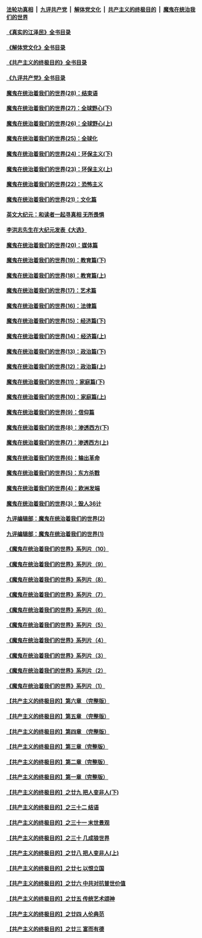 ####  [法轮功真相](../../../../basic/blob/master/README.md?t=08070302) &nbsp;|&nbsp; [九评共产党](../../../../9ping.md/blob/master/README.md?t=08070302) &nbsp;|&nbsp; [解体党文化](../../../../jtdwh.md/blob/master/README.md?t=08070302)  &nbsp;|&nbsp; [共产主义的终极目的](../../../../gczydzjmd.md/blob/master/README.md?t=08070302) &nbsp;|&nbsp; [魔鬼在统治我们的世界](../../../../mgztzwmdsj.md/blob/master/README.md?t=08070302) 

#### [《真实的江泽民》全书目录](../pages/nsc422/n13721399.md?t=08070302) 

#### [《解体党文化》全书目录](../pages/nsc422/n13721157.md?t=08070302) 

#### [《共产主义的终极目的》全书目录](../pages/nsc422/n13721048.md?t=08070302) 

#### [《九评共产党》全书目录](../pages/nsc422/n13708085.md?t=08070302) 

#### [魔鬼在统治着我们的世界(28)：结束语](../pages/nsc422/n10936246.md?t=08070302) 

#### [魔鬼在统治着我们的世界(27)：全球野心(下)](../pages/nsc422/n10928319.md?t=08070302) 

#### [魔鬼在统治着我们的世界(26)：全球野心(上)](../pages/nsc422/n10900318.md?t=08070302) 

#### [魔鬼在统治着我们的世界(25)：全球化](../pages/nsc422/n10788205.md?t=08070302) 

#### [魔鬼在统治着我们的世界(24)：环保主义(下)](../pages/nsc422/n10695307.md?t=08070302) 

#### [魔鬼在统治着我们的世界(23)：环保主义(上)](../pages/nsc422/n10688613.md?t=08070302) 

#### [魔鬼在统治着我们的世界(22)：恐怖主义](../pages/nsc422/n10614727.md?t=08070302) 

#### [魔鬼在统治着我们的世界(21)：文化篇](../pages/nsc422/n10597706.md?t=08070302) 

#### [英文大纪元：和读者一起寻真相 无所畏惧](../pages/nsc422/n12542027.md?t=08070302) 

#### [李洪志先生在大纪元发表《大选》](../pages/nsc422/n12534746.md?t=08070302) 

#### [魔鬼在统治着我们的世界(20)：媒体篇](../pages/nsc422/n10586579.md?t=08070302) 

#### [魔鬼在统治着我们的世界(19)：教育篇(下)](../pages/nsc422/n10564808.md?t=08070302) 

#### [魔鬼在统治着我们的世界(18)：教育篇(上)](../pages/nsc422/n10526970.md?t=08070302) 

#### [魔鬼在统治着我们的世界(17)：艺术篇](../pages/nsc422/n10499093.md?t=08070302) 

#### [魔鬼在统治着我们的世界(16)：法律篇](../pages/nsc422/n10485969.md?t=08070302) 

#### [魔鬼在统治着我们的世界(15)：经济篇(下)](../pages/nsc422/n10469975.md?t=08070302) 

#### [魔鬼在统治着我们的世界(14)：经济篇(上)](../pages/nsc422/n10457370.md?t=08070302) 

#### [魔鬼在统治着我们的世界(13)：政治篇(下)](../pages/nsc422/n10448270.md?t=08070302) 

#### [魔鬼在统治着我们的世界(12)：政治篇(上)](../pages/nsc422/n10444576.md?t=08070302) 

#### [魔鬼在统治着我们的世界(11)：家庭篇(下)](../pages/nsc422/n10440961.md?t=08070302) 

#### [魔鬼在统治着我们的世界(10)：家庭篇(上)](../pages/nsc422/n10435448.md?t=08070302) 

#### [魔鬼在统治着我们的世界(9)：信仰篇](../pages/nsc422/n10432159.md?t=08070302) 

#### [魔鬼在统治着我们的世界(8)：渗透西方(下)](../pages/nsc422/n10429603.md?t=08070302) 

#### [魔鬼在统治着我们的世界(7)：渗透西方(上)](../pages/nsc422/n10426013.md?t=08070302) 

#### [魔鬼在统治着我们的世界(6)：输出革命](../pages/nsc422/n10421536.md?t=08070302) 

#### [魔鬼在统治着我们的世界(5)：东方杀戮](../pages/nsc422/n10417707.md?t=08070302) 

#### [魔鬼在统治着我们的世界(4)：欧洲发端](../pages/nsc422/n10414890.md?t=08070302) 

#### [魔鬼在统治着我们的世界(3)：毁人36计](../pages/nsc422/n10411583.md?t=08070302) 

#### [九评编辑部：魔鬼在统治着我们的世界(2)](../pages/nsc422/n10410036.md?t=08070302) 

#### [九评编辑部：魔鬼在统治着我们的世界(1)](../pages/nsc422/n10406825.md?t=08070302) 

#### [《魔鬼在统治着我们的世界》系列片（10）](../pages/nsc422/n12292670.md?t=08070302) 

#### [《魔鬼在统治着我们的世界》系列片（9）](../pages/nsc422/n12290859.md?t=08070302) 

#### [《魔鬼在统治着我们的世界》系列片（8）](../pages/nsc422/n12287445.md?t=08070302) 

#### [《魔鬼在统治着我们的世界》系列片（7）](../pages/nsc422/n12283425.md?t=08070302) 

#### [《魔鬼在统治着我们的世界》系列片（6）](../pages/nsc422/n12282314.md?t=08070302) 

#### [《魔鬼在统治着我们的世界》系列片（5）](../pages/nsc422/n12281419.md?t=08070302) 

#### [《魔鬼在统治着我们的世界》系列片（4）](../pages/nsc422/n12274024.md?t=08070302) 

#### [《魔鬼在统治着我们的世界》系列片（3）](../pages/nsc422/n12271322.md?t=08070302) 

#### [《魔鬼在统治着我们的世界》系列片（2）](../pages/nsc422/n12269049.md?t=08070302) 

#### [《魔鬼在统治着我们的世界》系列片（1）](../pages/nsc422/n12267575.md?t=08070302) 

#### [【共产主义的终极目的】第六章 （完整版）](../pages/nsc422/n11428913.md?t=08070302) 

#### [【共产主义的终极目的】第五章 （完整版）](../pages/nsc422/n11428912.md?t=08070302) 

#### [【共产主义的终极目的】第四章 （完整版）](../pages/nsc422/n11428907.md?t=08070302) 

#### [【共产主义的终极目的】第三章（完整版）](../pages/nsc422/n11428848.md?t=08070302) 

#### [【共产主义的终极目的】第二章（完整版）](../pages/nsc422/n11428831.md?t=08070302) 

#### [【共产主义的终极目的】第一章（完整版）](../pages/nsc422/n11417651.md?t=08070302) 

#### [【共产主义的终极目的】之廿九 把人变非人(下)](../pages/nsc422/n11344140.md?t=08070302) 

#### [【共产主义的终极目的】之三十二 结语](../pages/nsc422/n11360535.md?t=08070302) 

#### [【共产主义的终极目的】之三十一 末世景观](../pages/nsc422/n11351129.md?t=08070302) 

#### [【共产主义的终极目的】之三十 几成狼世界](../pages/nsc422/n11348280.md?t=08070302) 

#### [【共产主义的终极目的】之廿八 把人变非人(上)](../pages/nsc422/n11340492.md?t=08070302) 

#### [【共产主义的终极目的】之廿七 以恨立国](../pages/nsc422/n11336944.md?t=08070302) 

#### [【共产主义的终极目的】之廿六 中共对抗普世价值](../pages/nsc422/n11324785.md?t=08070302) 

#### [【共产主义的终极目的】之廿五 传统艺术颂神](../pages/nsc422/n11296396.md?t=08070302) 

#### [【共产主义的终极目的】之廿四 人伦典范](../pages/nsc422/n11296397.md?t=08070302) 

#### [【共产主义的终极目的】之廿三 富而有德](../pages/nsc422/n11283598.md?t=08070302) 


